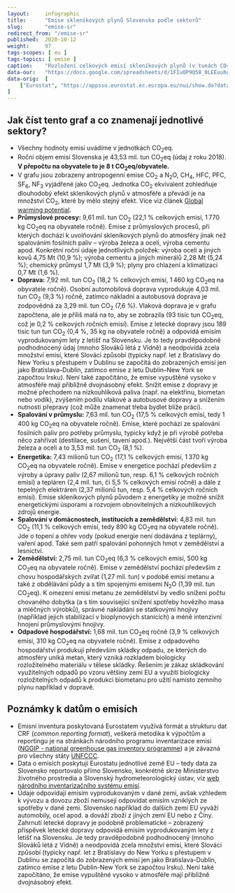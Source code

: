 ```yaml
---
layout:     infographic
title:      "Emise skleníkových plynů Slovenska podle sektorů"
slug:       "emise-sr"
redirect_from: "/emise-sr"
published:  2020-10-12
weight:     97
tags-scopes: [ eu ]
tags-topics: [ emise ]
caption:    "Rozložení celkových emisí skleníkových plynů (v tunách CO<sub>2</sub> ekvivalentu) na Slovensku za rok 2018 v jednotlivých sektorech lidské činnosti. Roční objem emisí Slovenska je 43,53 mil. tun. V přepočtu na obyvatele to je 8 t CO<sub>2</sub>eq na obyvatele."
data-our:   "https://docs.google.com/spreadsheets/d/1FIuOP9Q58_0LEEuuhggXpuAnvRcs13e8H1buZKWJB3Y/edit?usp=sharing"
data-orig:  [
    ["Eurostat", "https://appsso.eurostat.ec.europa.eu/nui/show.do?dataset=env_air_gge&lang=en"]
]
---
```


## Jak číst tento graf a co znamenají jednotlivé sektory?

* Všechny hodnoty emisí uvádíme v jednotkách <glossary id="co2eq">CO<sub>2</sub>eq</glossary>.
* Roční objem emisí Slovenska je 43,53 mil. tun CO<sub>2</sub>eq (údaj z roku 2018). __V přepočtu na obyvatele to je 8 t CO<sub>2</sub>eq/obyvatele.__
* V grafu jsou zobrazeny <glossary id="antropogennisklenikoveplyny">antropogenní emise</glossary> CO<sub>2</sub> a N<sub>2</sub>O, CH<sub>4</sub>, HFC, PFC, SF<sub>6</sub>, NF<sub>3</sub> vyjádřené jako <glossary id="co2eq">CO<sub>2</sub>eq</glossary>. Jednotka CO<sub>2</sub> ekvivalent zohledňuje dlouhodobý efekt skleníkových plynů v atmosféře a převádí je na množství CO<sub>2</sub>, které by mělo stejný efekt. Více viz článek [Global warming potential](https://en.wikipedia.org/wiki/Global_warming_potential).
* __Průmyslové procesy:__ 9,61 mil. tun CO<sub>2</sub> (22,1 % celkových emisí, 1&thinsp;770 kg CO<sub>2</sub>eq na obyvatele ročně). Emise z průmyslových procesů, při kterých dochází k uvolňování skleníkových plynů do atmosféry jinak než spalováním fosilních paliv – výroba železa a oceli, výroba cementu apod. Konkrétní roční údaje jednotlivých položek: výroba oceli a jiných kovů 4,75 Mt (10,9 %); výroba cementu a jiných minerálů 2,28 Mt (5,24 %); chemický průmysl 1,7 Mt (3,9 %); plyny pro chlazení a klimatizaci 0,7 Mt (1,6 %).
* __Doprava:__ 7,92 mil. tun CO<sub>2</sub> (18,2 % celkových emisí, 1&thinsp;460 kg CO<sub>2</sub>eq na obyvatele ročně). Osobní automobilová doprava vyprodukuje 4,03 mil. tun CO<sub>2</sub> (9,3 %) ročně, zatímco nákladní a autobusová doprava je zodpovědná za 3,29 mil. tun CO<sub>2</sub> (7,6 %). Vlaková doprava je v grafu započtena, ale je příliš malá na to, aby se zobrazila (93 tisíc tun CO<sub>2</sub>eq, což je 0,2 % celkových ročních emisí). Emise z letecké dopravy jsou 189 tisíc tun tun CO<sub>2</sub> (0,4 %, 35 kg na obyvatele ročně) a odpovídá emisím vyprodukovaným lety z letišť na Slovensku. Je to tedy pravděpodobně podhodnocený údaj (mnoho Slováků létá z Vídně) a neodpovídá zcela množství emisí, které Slováci způsobí (typicky např. let z Bratislavy do New Yorku s přestupem v Dublinu se započítá do zobrazených emisí jen jako Bratislava–Dublin, zatímco emise z letu Dublin–New York se započtou Irsku). Není také započítáno, že emise vypuštěné vysoko v atmosféře mají přibližně dvojnásobný efekt. Snížit emise z dopravy je možné přechodem na nízkouhlíková paliva (např. na elektřinu, biometan nebo vodík), zvýšením podílu vlakové a autobusové dopravy a snížením nutnosti přepravy (což může znamenat třeba bydlet blíže práci).
* __Spalování v průmyslu:__ 7,63 mil. tun CO<sub>2</sub> (17,5 % celkových emisí, tedy 1&thinsp;400 kg CO<sub>2</sub>eq na obyvatele ročně). Emise, které pochází ze spalování fosilních paliv pro potřeby průmyslu, typicky když je při výrobě potřeba něco zahřívat (destilace, sušení, tavení apod.). Největší část tvoří výroba železa a oceli a to 3,53 mil. tun CO<sub>2</sub> (8,1 %).
* __Energetika:__ 7,43 milionů tun CO<sub>2</sub> (17,1 % celkových emisí, 1&thinsp;370 kg CO<sub>2</sub>eq na obyvatele ročně). Emise v energetice pochází především z výroby a úpravy paliv (2,67 milionů tun, resp. 6,1 % celkových ročních emisí) a tepláren (2,4 mil. tun, či 5,5 % celkových emisí ročně) a dále z tepelných elektráren (2,37 milionů tun, resp. 5,4 % celkových ročních emisí). Emise skleníkových plynů původem z energetiky je možné snížit energetickými úsporami a rozvojem obnovitelných a nízkouhlíkových zdrojů energie.
* __Spalování v domácnostech, institucích a zemědělství:__ 4,83 mil. tun CO<sub>2</sub> (11,1 % celkových emisí, tedy 890 kg CO<sub>2</sub>eq na obyvatele ročně). Jde o topení a ohřev vody (pokud energie není dodávána z teplárny), vaření apod. Také sem patří spalování pohonných hmot v zemědělství a lesnictví.
* __Zemědělství:__ 2,75 mil. tun CO<sub>2</sub>eq (6,3 % celkových emisí, 500 kg CO<sub>2</sub>eq na obyvatele ročně). Emise v zemědělství pochází především z chovu hospodářských zvířat (1,27 mil. tun) v podobě emisí metanu a také z obdělávání půdy a s tím spojenými emisemi N<sub>2</sub>O (1,39 mil. tun CO<sub>2</sub>eq). K omezení emisí metanu ze zemědělství by vedlo snížení počtu chovaného dobytka (a s tím související snížení spotřeby hovězího masa a mléčných výrobků), správné nakládání se statkovými hnojivy (například jejich stabilizací v bioplynových stanicích) a méně intenzivní hnojení průmyslovými hnojivy.
* __Odpadové hospodářství:__ 1,68 mil. tun CO<sub>2</sub>eq ročně (3,9 % celkových emisí, 310 kg CO<sub>2</sub>eq na obyvatele ročně). Emise z odpadového hospodářství produkují především skládky odpadu, ze kterých do atmosféry uniká metan, který vzniká rozkladem biologicky rozložitelného materiálu v tělese skládky. Řešením je zákaz skládkování využitelných odpadů po vzoru většiny zemí EU a využití biologicky rozložitelných odpadů k produkci biometanu pro užití namísto zemního plynu například v dopravě.

## Poznámky k datům o emisích

* Emisní inventura poskytovaná Eurostatem využívá formát a strukturu dat CRF (*common reporting format*), veškerá metodika k výpočtům a reportingu je na stránkách národního programu inventarizace emisí ([NGGIP - national greenhouse gas inventory programme](https://www.ipcc-nggip.iges.or.jp/)) a je závazná pro všechny státy [UNFCCC](https://cs.wikipedia.org/wiki/R%C3%A1mcov%C3%A1_%C3%BAmluva_OSN_o_zm%C4%9Bn%C4%9B_klimatu).
* Data o emisích poskytují Eurostatu jednotlivé země EU – tedy data za Slovensko reportovalo přímo Slovensko, konkrétně skrze Ministerstvo životného prostredia a Slovenský hydrometeorologický ústav, viz [web národního inventarizačního systému emisí](https://ghg-inventory.shmu.sk/main.php).
* Údaje odpovídají emisím vyprodukovaným v dané zemi, avšak vzhledem k vývozu a dovozu zboží nemusejí odpovídat emisím vzniklých ze spotřeby v dané zemi. Slovensko například do dalších zemí EU vyváží automobily, ocel apod. a dováží zboží z jiných zemí EU nebo z Číny. Zahrnutí letecké dopravy je podobně problematické – zobrazený příspěvek letecké dopravy odpovídá emisím vyprodukovaným lety z letišť na Slovensku. Je tedy pravděpodobně podhodnocený (mnoho Slováků létá z Vídně) a neodpovídá zcela množství emisí, které Slováci způsobí (typicky např. let z Bratislavy do New Yorku s přestupem v Dublinu se započítá do zobrazených emisí jen jako Bratislava-Dublin, zatímco emise z letu Dublin-New York se započtou Irsku). Není také započítáno, že emise vypuštěné vysoko v atmosféře mají přibližně dvojnásobný efekt.
